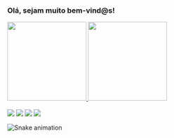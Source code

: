    ### Olá, sejam muito bem-vind@s! 
 
 <div>
     <a href="https://github.com/Julia-Pauline">
     <img height="180em" src="https://github-readme-stats.vercel.app/api?username=Julia-Pauline&show_icons=true&theme=dracula&include_all_commits=true&count_private=true"/>
     <img height="180em" src="https://github-readme-stats.vercel.app/api/top-langs/?username=Julia-Pauline&layout=compact&langs_count=6&theme=dracula"/>

</div>

 <br>
  
<div> 
  <a href="https://instagram.com/paulinesjulia" target="_blank"><img src="https://img.shields.io/badge/-Instagram-%23E4405F?style=for-the-badge&logo=instagram&logoColor=white" target="_blank"></a>
  <a href="https://discord.gg/5DVhGKVf4h" target="_blank"><img src="https://img.shields.io/badge/Discord-7289DA?style=for-the-badge&logo=discord&logoColor=white" target="_blank"></a> 
  <a href="https://www.linkedin.com/in/pauline-rangel-43a28a248/"><img src="https://img.shields.io/badge/-LinkedIn-%230077B5?style=for-the-badge&logo=linkedin&logoColor=white" target="_blank"></a> 
   <a href = "juliapaulinerangel@gmail.com"><img src="https://img.shields.io/badge/-Gmail-%23333?style=for-the-badge&logo=gmail&logoColor=white" target="_blank"></a>
 
  ![Snake animation](https://github.com/Julia-Pauline/Julia-Pauline/blob/output/github-contribution-grid-snake.svg)

</div>
